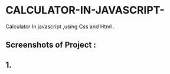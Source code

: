 # CALCULATOR-IN-JAVASCRIPT-
Calculator In javascript ,using Css and Html .
## Screenshots of Project :
## 1.

